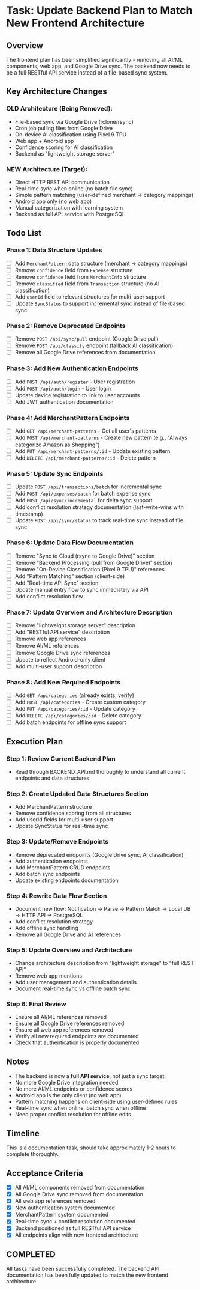 # Task: Update Backend Plan to Match New Frontend Architecture

## Overview

The frontend plan has been simplified significantly - removing all AI/ML components, web app, and Google Drive sync. The backend now needs to be a full RESTful API service instead of a file-based sync system.

## Key Architecture Changes

### OLD Architecture (Being Removed):
- File-based sync via Google Drive (rclone/rsync)
- Cron job pulling files from Google Drive
- On-device AI classification using Pixel 9 TPU
- Web app + Android app
- Confidence scoring for AI classification
- Backend as "lightweight storage server"

### NEW Architecture (Target):
- Direct HTTP REST API communication
- Real-time sync when online (no batch file sync)
- Simple pattern matching (user-defined merchant → category mappings)
- Android app only (no web app)
- Manual categorization with learning system
- Backend as full API service with PostgreSQL

## Todo List

### Phase 1: Data Structure Updates
- [ ] Add `MerchantPattern` data structure (merchant → category mappings)
- [ ] Remove `confidence` field from `Expense` structure
- [ ] Remove `confidence` field from `MerchantInfo` structure
- [ ] Remove `classified` field from `Transaction` structure (no AI classification)
- [ ] Add `userId` field to relevant structures for multi-user support
- [ ] Update `SyncStatus` to support incremental sync instead of file-based sync

### Phase 2: Remove Deprecated Endpoints
- [ ] Remove `POST /api/sync/pull` endpoint (Google Drive pull)
- [ ] Remove `POST /api/classify` endpoint (fallback AI classification)
- [ ] Remove all Google Drive references from documentation

### Phase 3: Add New Authentication Endpoints
- [ ] Add `POST /api/auth/register` - User registration
- [ ] Add `POST /api/auth/login` - User login
- [ ] Update device registration to link to user accounts
- [ ] Add JWT authentication documentation

### Phase 4: Add MerchantPattern Endpoints
- [ ] Add `GET /api/merchant-patterns` - Get all user's patterns
- [ ] Add `POST /api/merchant-patterns` - Create new pattern (e.g., "Always categorize Amazon as Shopping")
- [ ] Add `PUT /api/merchant-patterns/:id` - Update existing pattern
- [ ] Add `DELETE /api/merchant-patterns/:id` - Delete pattern

### Phase 5: Update Sync Endpoints
- [ ] Update `POST /api/transactions/batch` for incremental sync
- [ ] Add `POST /api/expenses/batch` for batch expense sync
- [ ] Add `POST /api/sync/incremental` for delta sync support
- [ ] Add conflict resolution strategy documentation (last-write-wins with timestamp)
- [ ] Update `POST /api/sync/status` to track real-time sync instead of file sync

### Phase 6: Update Data Flow Documentation
- [ ] Remove "Sync to Cloud (rsync to Google Drive)" section
- [ ] Remove "Backend Processing (pull from Google Drive)" section
- [ ] Remove "On-Device Classification (Pixel 9 TPU)" references
- [ ] Add "Pattern Matching" section (client-side)
- [ ] Add "Real-time API Sync" section
- [ ] Update manual entry flow to sync immediately via API
- [ ] Add conflict resolution flow

### Phase 7: Update Overview and Architecture Description
- [ ] Remove "lightweight storage server" description
- [ ] Add "RESTful API service" description
- [ ] Remove web app references
- [ ] Remove AI/ML references
- [ ] Remove Google Drive sync references
- [ ] Update to reflect Android-only client
- [ ] Add multi-user support description

### Phase 8: Add New Required Endpoints
- [ ] Add `GET /api/categories` (already exists, verify)
- [ ] Add `POST /api/categories` - Create custom category
- [ ] Add `PUT /api/categories/:id` - Update category
- [ ] Add `DELETE /api/categories/:id` - Delete category
- [ ] Add batch endpoints for offline sync support

## Execution Plan

### Step 1: Review Current Backend Plan
- Read through BACKEND_API.md thoroughly to understand all current endpoints and data structures

### Step 2: Create Updated Data Structures Section
- Add MerchantPattern structure
- Remove confidence scoring from all structures
- Add userId fields for multi-user support
- Update SyncStatus for real-time sync

### Step 3: Update/Remove Endpoints
- Remove deprecated endpoints (Google Drive sync, AI classification)
- Add authentication endpoints
- Add MerchantPattern CRUD endpoints
- Add batch sync endpoints
- Update existing endpoints documentation

### Step 4: Rewrite Data Flow Section
- Document new flow: Notification → Parse → Pattern Match → Local DB → HTTP API → PostgreSQL
- Add conflict resolution strategy
- Add offline sync handling
- Remove all Google Drive and AI references

### Step 5: Update Overview and Architecture
- Change architecture description from "lightweight storage" to "full REST API"
- Remove web app mentions
- Add user management and authentication details
- Document real-time sync vs offline batch sync

### Step 6: Final Review
- Ensure all AI/ML references removed
- Ensure all Google Drive references removed
- Ensure all web app references removed
- Verify all new required endpoints are documented
- Check that authentication is properly documented

## Notes

- The backend is now a **full API service**, not just a sync target
- No more Google Drive integration needed
- No more AI/ML endpoints or confidence scores
- Android app is the only client (no web app)
- Pattern matching happens on client-side using user-defined rules
- Real-time sync when online, batch sync when offline
- Need proper conflict resolution for offline edits

## Timeline

This is a documentation task, should take approximately 1-2 hours to complete thoroughly.

## Acceptance Criteria

- [x] All AI/ML components removed from documentation
- [x] All Google Drive sync removed from documentation
- [x] All web app references removed
- [x] New authentication system documented
- [x] MerchantPattern system documented
- [x] Real-time sync + conflict resolution documented
- [x] Backend positioned as full RESTful API service
- [x] All endpoints align with new frontend architecture

## COMPLETED

All tasks have been successfully completed. The backend API documentation has been fully updated to match the new frontend architecture.
